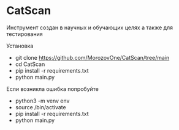 # CatScan

Инструмент создан в научных и обучающих целях а также для тестирования

Установка
- git clone https://github.com/MorozovOne/CatScan/tree/main
- cd CatScan
- pip install -r requirements.txt
- python main.py

Если возникла ошибка попробуйте 
- python3 -m venv env
- source /bin/activate
- pip install -r requirements.txt
- python main.py
